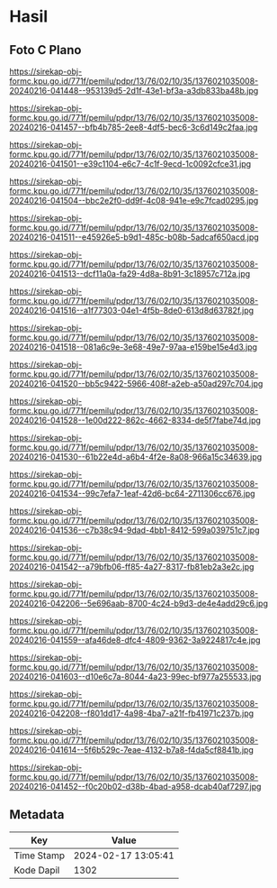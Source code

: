 # Hasil

## Foto C Plano

https://sirekap-obj-formc.kpu.go.id/771f/pemilu/pdpr/13/76/02/10/35/1376021035008-20240216-041448--953139d5-2d1f-43e1-bf3a-a3db833ba48b.jpg

https://sirekap-obj-formc.kpu.go.id/771f/pemilu/pdpr/13/76/02/10/35/1376021035008-20240216-041457--bfb4b785-2ee8-4df5-bec6-3c6d149c2faa.jpg

https://sirekap-obj-formc.kpu.go.id/771f/pemilu/pdpr/13/76/02/10/35/1376021035008-20240216-041501--e39c1104-e6c7-4c1f-9ecd-1c0092cfce31.jpg

https://sirekap-obj-formc.kpu.go.id/771f/pemilu/pdpr/13/76/02/10/35/1376021035008-20240216-041504--bbc2e2f0-dd9f-4c08-941e-e9c7fcad0295.jpg

https://sirekap-obj-formc.kpu.go.id/771f/pemilu/pdpr/13/76/02/10/35/1376021035008-20240216-041511--e45926e5-b9d1-485c-b08b-5adcaf650acd.jpg

https://sirekap-obj-formc.kpu.go.id/771f/pemilu/pdpr/13/76/02/10/35/1376021035008-20240216-041513--dcf11a0a-fa29-4d8a-8b91-3c18957c712a.jpg

https://sirekap-obj-formc.kpu.go.id/771f/pemilu/pdpr/13/76/02/10/35/1376021035008-20240216-041516--a1f77303-04e1-4f5b-8de0-613d8d63782f.jpg

https://sirekap-obj-formc.kpu.go.id/771f/pemilu/pdpr/13/76/02/10/35/1376021035008-20240216-041518--081a6c9e-3e68-49e7-97aa-e159be15e4d3.jpg

https://sirekap-obj-formc.kpu.go.id/771f/pemilu/pdpr/13/76/02/10/35/1376021035008-20240216-041520--bb5c9422-5966-408f-a2eb-a50ad297c704.jpg

https://sirekap-obj-formc.kpu.go.id/771f/pemilu/pdpr/13/76/02/10/35/1376021035008-20240216-041528--1e00d222-862c-4662-8334-de5f7fabe74d.jpg

https://sirekap-obj-formc.kpu.go.id/771f/pemilu/pdpr/13/76/02/10/35/1376021035008-20240216-041530--61b22e4d-a6b4-4f2e-8a08-966a15c34639.jpg

https://sirekap-obj-formc.kpu.go.id/771f/pemilu/pdpr/13/76/02/10/35/1376021035008-20240216-041534--99c7efa7-1eaf-42d6-bc64-2711306cc676.jpg

https://sirekap-obj-formc.kpu.go.id/771f/pemilu/pdpr/13/76/02/10/35/1376021035008-20240216-041536--c7b38c94-9dad-4bb1-8412-599a039751c7.jpg

https://sirekap-obj-formc.kpu.go.id/771f/pemilu/pdpr/13/76/02/10/35/1376021035008-20240216-041542--a79bfb06-ff85-4a27-8317-fb81eb2a3e2c.jpg

https://sirekap-obj-formc.kpu.go.id/771f/pemilu/pdpr/13/76/02/10/35/1376021035008-20240216-042206--5e696aab-8700-4c24-b9d3-de4e4add29c6.jpg

https://sirekap-obj-formc.kpu.go.id/771f/pemilu/pdpr/13/76/02/10/35/1376021035008-20240216-041559--afa46de8-dfc4-4809-9362-3a9224817c4e.jpg

https://sirekap-obj-formc.kpu.go.id/771f/pemilu/pdpr/13/76/02/10/35/1376021035008-20240216-041603--d10e6c7a-8044-4a23-99ec-bf977a255533.jpg

https://sirekap-obj-formc.kpu.go.id/771f/pemilu/pdpr/13/76/02/10/35/1376021035008-20240216-042208--f801dd17-4a98-4ba7-a21f-fb41971c237b.jpg

https://sirekap-obj-formc.kpu.go.id/771f/pemilu/pdpr/13/76/02/10/35/1376021035008-20240216-041614--5f6b529c-7eae-4132-b7a8-f4da5cf8841b.jpg

https://sirekap-obj-formc.kpu.go.id/771f/pemilu/pdpr/13/76/02/10/35/1376021035008-20240216-041452--f0c20b02-d38b-4bad-a958-dcab40af7297.jpg


## Metadata

| Key        | Value               |
| ---------- | ------------------- |
| Time Stamp | 2024-02-17 13:05:41 |
| Kode Dapil | 1302                |



